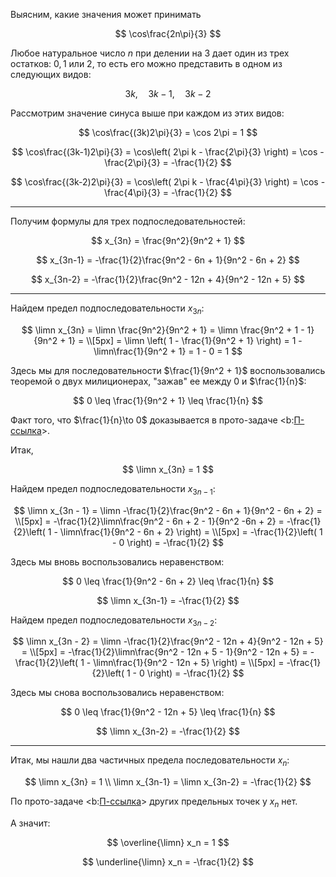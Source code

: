 Выясним, какие значения может принимать

$$ \cos\frac{2n\pi}{3} $$

Любое натуральное число $n$ при делении на $3$ дает один из трех остатков: $0, 1$ или $2$, то есть его можно представить в одном из следующих видов:

$$ 3k, \quad 3k-1, \quad 3k-2 $$

Рассмотрим значение синуса выше при каждом из этих видов:

$$ \cos\frac{(3k)2\pi}{3} = \cos 2\pi = 1 $$

$$ \cos\frac{(3k-1)2\pi}{3} = \cos\left( 2\pi k - \frac{2\pi}{3} \right) = \cos -\frac{2\pi}{3} = -\frac{1}{2} $$

$$ \cos\frac{(3k-2)2\pi}{3} = \cos\left( 2\pi k - \frac{4\pi}{3} \right) = \cos - \frac{4\pi}{3} = -\frac{1}{2} $$

---

Получим формулы для трех подпоследовательностей:

$$ x_{3n} = \frac{9n^2}{9n^2 + 1} $$

$$ x_{3n-1} = -\frac{1}{2}\frac{9n^2 - 6n + 1}{9n^2 - 6n + 2} $$

$$ x_{3n-2} = -\frac{1}{2}\frac{9n^2 - 12n + 4}{9n^2 - 12n + 5} $$

---

Найдем предел подпоследовательности $x_{3n}$:

$$
    \limn x_{3n} = \limn \frac{9n^2}{9n^2 + 1} = \limn \frac{9n^2 + 1 - 1}{9n^2 + 1} =
    \\[5px]
    = \limn \left( 1 - \frac{1}{9n^2 + 1} \right) = 1 - \limn\frac{1}{9n^2 + 1} = 1 - 0 = 1
$$

Здесь мы для последовательности $\frac{1}{9n^2 + 1}$ воспользовались теоремой о двух милиционерах, "зажав" ее между
$0$ и $\frac{1}{n}$:

$$ 0 \leq \frac{1}{9n^2 + 1} \leq \frac{1}{n} $$

Факт того, что $\frac{1}{n}\to 0$ доказывается в прото-задаче <b:[П-ссылка](advanced/proto/sequence-lim/elementary)>.

Итак,

$$ \limn x_{3n} = 1 $$

Найдем предел подпоследовательности $x_{3n-1}$:

$$
    \limn x_{3n - 1} = \limn -\frac{1}{2}\frac{9n^2 - 6n + 1}{9n^2 - 6n + 2} =
    \\[5px]
    = -\frac{1}{2}\limn\frac{9n^2 - 6n + 2 - 1}{9n^2 -6n + 2} = -\frac{1}{2}\left( 1 - \limn\frac{1}{9n^2 - 6n + 2} \right) =
    \\[5px]
    = -\frac{1}{2}\left( 1 - 0 \right) = -\frac{1}{2}
$$

Здесь мы вновь воспользовались неравенством:

$$ 0 \leq \frac{1}{9n^2 - 6n + 2} \leq \frac{1}{n} $$

$$ \limn x_{3n-1} = -\frac{1}{2} $$

Найдем предел подпоследовательности $x_{3n-2}$:

$$
    \limn x_{3n - 2} = \limn -\frac{1}{2}\frac{9n^2 - 12n + 4}{9n^2 - 12n + 5} =
    \\[5px]
    = -\frac{1}{2}\limn\frac{9n^2 - 12n + 5 - 1}{9n^2 - 12n + 5} = -\frac{1}{2}\left( 1 - \limn\frac{1}{9n^2 - 12n + 5} \right) =
    \\[5px]
    = -\frac{1}{2}\left( 1 - 0 \right) = -\frac{1}{2}
$$

Здесь мы снова воспользовались неравенством:

$$ 0 \leq \frac{1}{9n^2 - 12n + 5} \leq \frac{1}{n} $$

$$ \limn x_{3n-2} = -\frac{1}{2} $$

---

Итак, мы нашли два частичных предела последовательности $x_n$:

$$
    \limn x_{3n} = 1
    \\
    \limn x_{3n-1} = \limn x_{3n-2} = -\frac{1}{2}
$$

По прото-задаче <b:[П-ссылка](advanced/proto/sequence-lim/max-limit-points)> других предельных точек у $x_n$ нет.

А значит:

$$ \overline{\limn} x_n = 1 $$

$$ \underline{\limn} x_n = -\frac{1}{2} $$